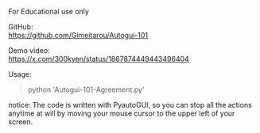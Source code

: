 For Educational use only

GitHub:<br>
<https://github.com/Gimeitarou/Autogui-101>

Demo video:<br>
<https://x.com/300kyen/status/1867874449443496404>

Usage:<br>
>python 'Autogui-101-Agreement.py'

notice:
The code is written with PyautoGUI, so you can stop all the actions anytime at will by moving your mouse cursor to the upper left of your screen.
